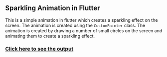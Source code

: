 ## Sparkling Animation in Flutter

This is a simple animation in flutter which creates a sparkling effect on the screen. The animation is created using the `CustomPainter` class. The animation is created by drawing a number of small circles on the screen and animating them to create a sparkling effect.

### [Click here to see the output](https://www.instagram.com/reel/C37HmlPL2yr/?utm_source=ig_web_copy_link&igsh=MzRlODBiNWFlZA==)
